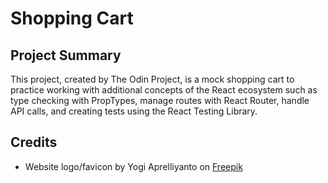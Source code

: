 # Shopping Cart

## Project Summary

This project, created by The Odin Project, is a mock shopping cart to practice working with additional concepts of the React ecosystem such as type checking with PropTypes, manage routes with React Router, handle API calls, and creating tests using the React Testing Library.

## Credits

- Website logo/favicon by Yogi Aprelliyanto on [Freepik](https://www.freepik.com/icon/shopping-bag_6058239#fromView=search&term=clothing+brand&track=ais&page=2&position=3&uuid=fc5a59b2-a128-4174-bb3d-91235123cd9a)
